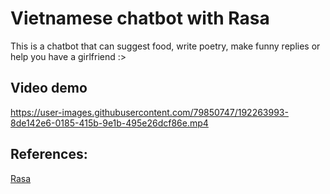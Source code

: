 # Vietnamese chatbot with Rasa

This is a chatbot that can suggest food, write poetry, make funny replies or help you have a girlfriend :>

## Video demo

https://user-images.githubusercontent.com/79850747/192263993-8de142e6-0185-415b-9e1b-495e26dcf86e.mp4

## References:
[Rasa](https://rasa.com/docs/rasa/)
